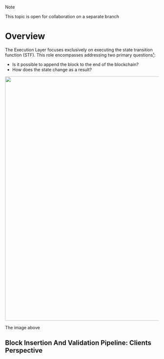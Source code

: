> [!NOTE]
> This topic is open for collaboration on a separate branch

# Overview

The Execution Layer focuses exclusively on executing the state transition function (STF). This role encompasses addressing two primary questions[¹]:

- Is it possible to append the block to the end of the blockchain?
- How does the state change as a result?


<img src="images/el-architecture/stf_eels.png" width="800"/>

The image above
## Block Insertion And Validation Pipeline: Clients Perspective

[¹]: https://archive.devcon.org/archive/watch/6/eels-the-future-of-execution-layer-specifications/?tab=YouTube
